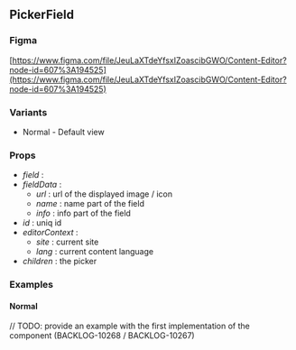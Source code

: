 ## PickerField

### Figma

[https://www.figma.com/file/JeuLaXTdeYfsxIZoascibGWO/Content-Editor?node-id=607%3A194525](https://www.figma.com/file/JeuLaXTdeYfsxIZoascibGWO/Content-Editor?node-id=607%3A194525)


### Variants

- Normal - Default view

### Props


- *field* :
- *fieldData* :
    - *url* : url of the displayed image / icon
    - *name* : name part of the field
    - *info* : info part of the field
- *id* : uniq id 
- *editorContext* :
    - *site* : current site
    - *lang* : current content language
- *children* : the picker

### Examples

#### Normal

// TODO: provide an example with the first implementation of the component (BACKLOG-10268 / BACKLOG-10267)
